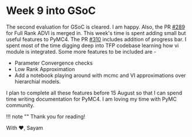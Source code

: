 # Week 9 into GSoC

The second evaluation for GSoC is cleared. I am happy. Also, the PR [#289](https://github.com/pymc-devs/pymc4/pull/289) for Full Rank ADVI is merged in. This week's time is spent adding small but useful features to PyMC4. The PR [#310](https://github.com/pymc-devs/pymc4/pull/310) includes addition of progress bar. I spent most of the time digging deep into TFP codebase learning how vi module is integrated. Some more features to be included are -

- Parameter Convergence checks
- Low Rank Approximation
- Add a notebook playing around with mcmc and VI approximations over hierarchial models.

I plan to complete all these features before 15 August so that I can spend time writing documentation for PyMC4.
I am loving my time with PyMC community.

!!! note ""
    Thank you for reading!

With :heart:,
Sayam

